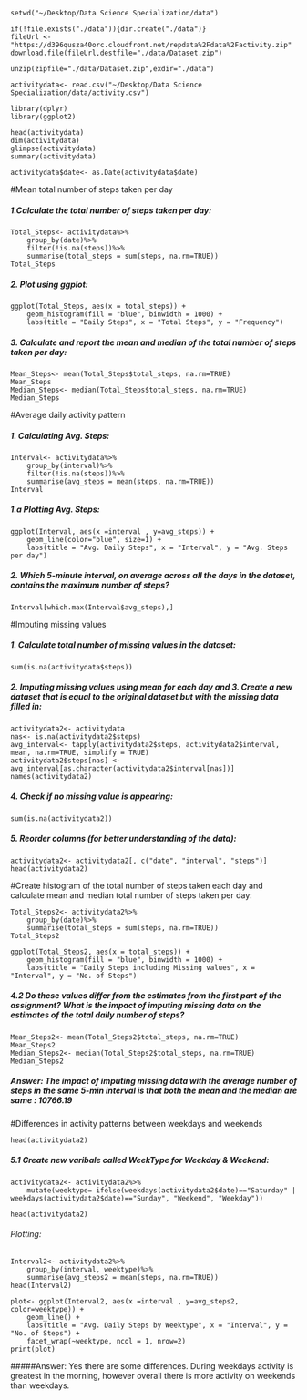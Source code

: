 ```{r}
setwd("~/Desktop/Data Science Specialization/data")

if(!file.exists("./data")){dir.create("./data")}
fileUrl <- "https://d396qusza40orc.cloudfront.net/repdata%2Fdata%2Factivity.zip"
download.file(fileUrl,destfile="./data/Dataset.zip")

unzip(zipfile="./data/Dataset.zip",exdir="./data")

activitydata<- read.csv("~/Desktop/Data Science Specialization/data/activity.csv") 

library(dplyr)
library(ggplot2)

head(activitydata)
dim(activitydata)
glimpse(activitydata)
summary(activitydata)

activitydata$date<- as.Date(activitydata$date)
```

#Mean total number of steps taken per day
##### 1.Calculate the total number of steps taken per day:
```{r}
Total_Steps<- activitydata%>%
    group_by(date)%>%
    filter(!is.na(steps))%>%
    summarise(total_steps = sum(steps, na.rm=TRUE))
Total_Steps
```

##### 2. Plot using ggplot:
```{r echo=TRUE}
ggplot(Total_Steps, aes(x = total_steps)) +
    geom_histogram(fill = "blue", binwidth = 1000) +
    labs(title = "Daily Steps", x = "Total Steps", y = "Frequency")
```

##### 3. Calculate and report the mean and median of the total number of steps taken per day:
```{r}
Mean_Steps<- mean(Total_Steps$total_steps, na.rm=TRUE)
Mean_Steps
Median_Steps<- median(Total_Steps$total_steps, na.rm=TRUE)
Median_Steps
```

#Average daily activity pattern
##### 1. Calculating Avg. Steps:
```{r}
Interval<- activitydata%>%
    group_by(interval)%>%
    filter(!is.na(steps))%>%
    summarise(avg_steps = mean(steps, na.rm=TRUE))
Interval
```

##### 1.a Plotting Avg. Steps:
```{r echo=TRUE}
ggplot(Interval, aes(x =interval , y=avg_steps)) +
    geom_line(color="blue", size=1) +
    labs(title = "Avg. Daily Steps", x = "Interval", y = "Avg. Steps per day")
```

##### 2. Which 5-minute interval, on average across all the days in the dataset, contains the maximum number of steps?
```{r}
Interval[which.max(Interval$avg_steps),]
```

#Imputing missing values
##### 1. Calculate total number of missing values in the dataset:
```{r}
sum(is.na(activitydata$steps))
```

##### 2. Imputing missing values using mean for each day and 3. Create a new dataset that is equal to the original dataset but with the missing data filled in:
```{r}
activitydata2<- activitydata
nas<- is.na(activitydata2$steps)
avg_interval<- tapply(activitydata2$steps, activitydata2$interval, mean, na.rm=TRUE, simplify = TRUE)
activitydata2$steps[nas] <- avg_interval[as.character(activitydata2$interval[nas])]
names(activitydata2)
```

##### 4. Check if no missing value is appearing:
```{r}
sum(is.na(activitydata2))
```

##### 5. Reorder columns (for better understanding of the data):
```{r}
activitydata2<- activitydata2[, c("date", "interval", "steps")]
head(activitydata2)
```

#Create histogram of the total number of steps taken each day and calculate mean and median total number of steps taken per day:
```{r}
Total_Steps2<- activitydata2%>%
    group_by(date)%>%
    summarise(total_steps = sum(steps, na.rm=TRUE))
Total_Steps2
```
```{r echo=TRUE}
ggplot(Total_Steps2, aes(x = total_steps)) +
    geom_histogram(fill = "blue", binwidth = 1000) +
    labs(title = "Daily Steps including Missing values", x = "Interval", y = "No. of Steps")
```

##### 4.2 Do these values differ from the estimates from the first part of the assignment? What is the impact of imputing missing data on the estimates of the total daily number of steps?
```{r}
Mean_Steps2<- mean(Total_Steps2$total_steps, na.rm=TRUE)
Mean_Steps2
Median_Steps2<- median(Total_Steps2$total_steps, na.rm=TRUE)
Median_Steps2
```
##### Answer: The impact of imputing missing data with the average number of steps in the same 5-min interval is that both the mean and the median are same : 10766.19

#Differences in activity patterns between weekdays and weekends
```{r}
head(activitydata2)
```
##### 5.1 Create new varibale called WeekType for Weekday & Weekend:
```{r}
activitydata2<- activitydata2%>%
    mutate(weektype= ifelse(weekdays(activitydata2$date)=="Saturday" | weekdays(activitydata2$date)=="Sunday", "Weekend", "Weekday"))

head(activitydata2)
```

###### Plotting:
```{r}
Interval2<- activitydata2%>%
    group_by(interval, weektype)%>%
    summarise(avg_steps2 = mean(steps, na.rm=TRUE))
head(Interval2)
```
```{r echo=TRUE}
plot<- ggplot(Interval2, aes(x =interval , y=avg_steps2, color=weektype)) +
    geom_line() +
    labs(title = "Avg. Daily Steps by Weektype", x = "Interval", y = "No. of Steps") +
    facet_wrap(~weektype, ncol = 1, nrow=2)
print(plot)
```

#####Answer: Yes there are some differences. During weekdays activity is greatest in the morning, however overall there is more activity on weekends than weekdays. 
